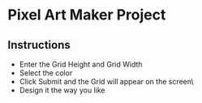 # Pixel Art Maker Project

## Instructions

* Enter the Grid Height and Grid Width
* Select the color 
* Click Submit and the Grid will appear on the screen\
* Design it the way you like




